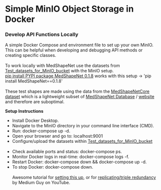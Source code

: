# Simple MinIO Object Storage in Docker
### Develop API Functions Locally
A simple Docker Compose and environment file to set up your own MinIO.<br>This can be helpful when developing and debugging API methods or creating specific classes.<br><br>
To work locally with MedShapeNet use the datasets from [Test_datasets_for_MinIO_bucket](https://github.com/GLARKI/MedShapeNet2.0/tree/main/minio/Test_datasets_for_MinIO_bucket) with the MinIO setup.<br>[pip install PYPI package MedShapeNet 0.1.8](https://pypi.org/project/MedShapeNet/0.1.8/) works with this setup -> 'pip install MedShapeNet==0.1.8'<br><Br>
These test shapes are made using the data from the [MedShapeNetCore dataset](https://zenodo.org/records/10423181) which is a lightweight subset of [MedShapeNet Database](https://medshapenet-ikim.streamlit.app/Download) / [website](https://medshapenet.ikim.nrw/) and therefore are suboptimal.

**Setup Instructions**
- Install Docker Desktop.
- Navigate to the MinIO directory in your command line interface (CMD).
- Run: docker-compose up -d.
- Open your browser and go to: localhost:9001
- Configure/upload the datasets within [Test_datasets_for_MinIO_bucket](https://github.com/GLARKI/MedShapeNet2.0/tree/main/minio/Test_datasets_for_MinIO_bucket)<br><br>
- Check available ports and status: docker-compose ps.
- Monitor Docker logs in real-time: docker-compose logs -f.
- Restart Docker: docker-compose down && docker-compose up -d.
- To stop Docker: docker-compose down.<br><Br>
Awesome tutorial for [setting this up](https://www.youtube.com/watch?v=2SDgIyrXmKc), or for [replicating/triple redundancy](https://www.youtube.com/watch?v=7fE4JayU5IU) by Medium Guy on YouTube.
